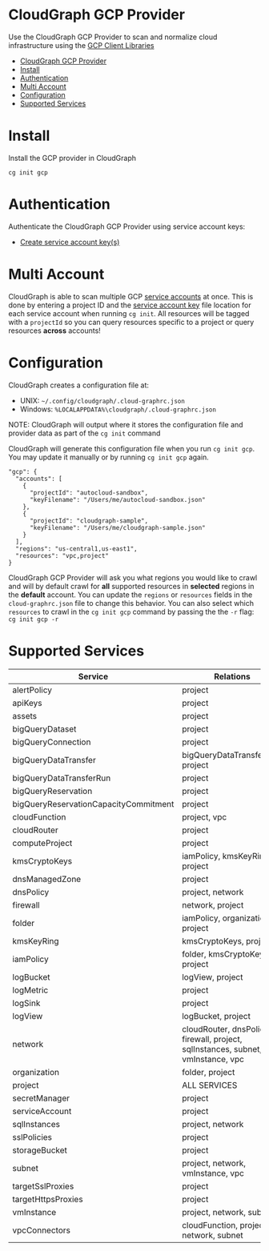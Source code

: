# CloudGraph GCP Provider

Use the CloudGraph GCP Provider to scan and normalize cloud infrastructure using the [GCP Client Libraries](https://github.com/googleapis/google-cloud-node)

<!-- toc -->

- [CloudGraph GCP Provider](#cloudgraph-gcp-provider)
- [Install](#install)
- [Authentication](#authentication)
- [Multi Account](#multi-account)
- [Configuration](#configuration)
- [Supported Services](#supported-services)
<!-- tocstop -->

# Install

Install the GCP provider in CloudGraph

```
cg init gcp
```

# Authentication

Authenticate the CloudGraph GCP Provider using service account keys:

- [Create service account key(s)](https://cloud.google.com/iam/docs/creating-managing-service-account-keys#iam-service-account-keys-create-gcloud)

# Multi Account

CloudGraph is able to scan multiple GCP [service accounts](https://cloud.google.com/iam/docs/service-accounts) at once. This is done by entering a project ID and the [service account key](https://cloud.google.com/iam/docs/creating-managing-service-account-keys#creating) file location for each service account when running `cg init`. All resources will be tagged with a `projectId` so you can query resources specific to a project or query resources **across** accounts!

# Configuration

CloudGraph creates a configuration file at:

- UNIX: `~/.config/cloudgraph/.cloud-graphrc.json`
- Windows: `%LOCALAPPDATA%\cloudgraph/.cloud-graphrc.json`

NOTE: CloudGraph will output where it stores the configuration file and provider data as part of the `cg init` command

CloudGraph will generate this configuration file when you run `cg init gcp`. You may update it manually or by running `cg init gcp` again.

```
"gcp": {
  "accounts": [
    {
      "projectId": "autocloud-sandbox",
      "keyFilename": "/Users/me/autocloud-sandbox.json"
    },
    {
      "projectId": "cloudgraph-sample",
      "keyFilename": "/Users/me/cloudgraph-sample.json"
    }
  ],
  "regions": "us-central1,us-east1",
  "resources": "vpc,project"
}
```

CloudGraph GCP Provider will ask you what regions you would like to crawl and will by default crawl for **all** supported resources in **selected** regions in the **default** account. You can update the `regions` or `resources` fields in the `cloud-graphrc.json` file to change this behavior. You can also select which `resources` to crawl in the `cg init gcp` command by passing the the `-r` flag: `cg init gcp -r`

# Supported Services

| Service                               | Relations                                                                        |
| ------------------------------------- | -------------------------------------------------------------------------------- |
| alertPolicy                           | project                                                                          |
| apiKeys                               | project                                                                          |
| assets                                | project                                                                          |
| bigQueryDataset                       | project                                                                          |
| bigQueryConnection                    | project                                                                          |
| bigQueryDataTransfer                  | bigQueryDataTransferRun, project                                                 |
| bigQueryDataTransferRun               | project                                                                          |
| bigQueryReservation                   | project                                                                          |
| bigQueryReservationCapacityCommitment | project                                                                          |
| cloudFunction                         | project, vpc                                                                     |
| cloudRouter                           | project                                                                          |
| computeProject                        | project                                                                          |
| kmsCryptoKeys                         | iamPolicy, kmsKeyRing, project                                                   |
| dnsManagedZone                        | project                                                                          |
| dnsPolicy                             | project, network                                                                 |
| firewall                              | network, project                                                                 |
| folder                                | iamPolicy, organization, project                                                 |
| kmsKeyRing                            | kmsCryptoKeys, project                                                           |
| iamPolicy                             | folder, kmsCryptoKeys, project                                                   |
| logBucket                             | logView, project                                                                 |
| logMetric                             | project                                                                          |
| logSink                               | project                                                                          |
| logView                               | logBucket, project                                                               |
| network                               | cloudRouter, dnsPolicy, firewall, project, sqlInstances, subnet, vmInstance, vpc |
| organization                          | folder, project                                                                  |
| project                               | ALL SERVICES                                                                     |
| secretManager                         | project                                                                          |
| serviceAccount                        | project                                                                          |
| sqlInstances                          | project, network                                                                 |
| sslPolicies                           | project                                                                          |
| storageBucket                         | project                                                                          |
| subnet                                | project, network, vmInstance, vpc                                                |
| targetSslProxies                      | project                                                                          |
| targetHttpsProxies                    | project                                                                          |
| vmInstance                            | project, network, subnet                                                         |
| vpcConnectors                         | cloudFunction, project, network, subnet                                          |
